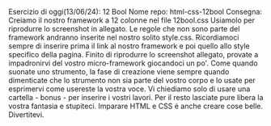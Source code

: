 Esercizio di oggi(13/06/24): 12 Bool
Nome repo: html-css-12bool
Consegna: Creiamo il nostro framework a 12 colonne nel file 12bool.css
Usiamolo per riprodurre lo screenshot in allegato. Le regole che non sono parte del framework andranno inserite nel nostro solito style.css.
Ricordiamoci sempre di inserire prima il link al nostro framework e poi quello allo style specifico della pagina.
Finito di riprodurre lo screenshot allegato, provate a impadronirvi del vostro micro-framework giocandoci un po'. Come quando suonate uno strumento, la fase di creazione viene sempre quando dimenticate che lo strumento non sia parte del vostro corpo e lo usate per esprimervi come usereste la vostra voce. Vi chiediamo solo di usare una cartella - bonus - per inserire i vostri lavori. Per il resto lasciate pure libera la vostra fantasia e stupiteci. Imparare HTML e CSS è anche creare cose belle. Divertitevi.